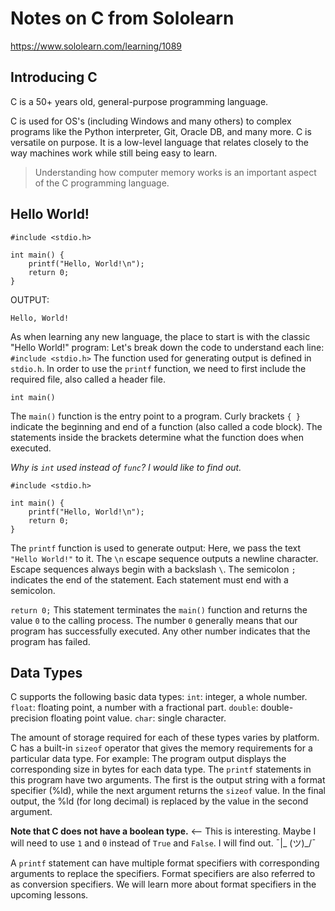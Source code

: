 # Notes on C from Sololearn
https://www.sololearn.com/learning/1089

## Introducing C
C is a 50+ years old, general-purpose programming language.

C is used for OS's (including Windows and many others) to complex 
programs like the Python interpreter, Git, Oracle DB, and many more.
C is versatile on purpose. It is a low-level language that relates 
closely to the way machines work while still being easy to learn.

> Understanding how computer memory works is an important aspect of 
> the C programming language. 

## Hello World!
```
#include <stdio.h>

int main() {
    printf("Hello, World!\n");
    return 0;
}
```
OUTPUT: 
```
Hello, World!
```
As when learning any new language, the place to start is with the 
classic "Hello World!" program: Let's break down the code to understand 
each line:
`#include <stdio.h>` The function used for generating output is defined 
in `stdio.h`. In order to use the `printf` function, we need to first include 
the required file, also called a header file.

`int main()` 

The `main()` function is the entry point to a program. 
Curly brackets `{ }` indicate the beginning and end of a function (also called 
a code block). The statements inside the brackets determine what the function 
does when executed.

*Why is `int` used instead of `func`? I would like to find out.*

```
#include <stdio.h>

int main() {
    printf("Hello, World!\n");
    return 0;
}
```
The `printf` function is used to generate output: Here, we pass the text `"Hello World!"` to it.
The `\n` escape sequence outputs a newline character. Escape sequences always begin with a backslash `\`.
The semicolon `;` indicates the end of the statement. Each statement must end with a semicolon.

`return 0;` This statement terminates the `main()` function and returns the value `0` to the calling process. The number `0` generally means that our program has successfully executed. Any other number indicates that the program has failed.


## Data Types


C supports the following basic data types:
`int`: integer, a whole number.
`float`: floating point, a number with a fractional part.
`double`: double-precision floating point value.
`char`: single character.

The amount of storage required for each of these types varies by platform.
C has a built-in `sizeof` operator that gives the memory requirements for a particular data type.
For example: The program output displays the corresponding size in bytes for each data type.
The `printf` statements in this program have two arguments. The first is the output string with a format specifier (%ld), while the next argument returns the `sizeof` value. In the final output, the %ld (for long decimal) is replaced by the value in the second argument.

**Note that C does not have a boolean type.** <-- This is interesting. Maybe I will need to use `1` and `0` instead of `True` and `False`. I will find out. ¯|_ (ツ)_/¯

A `printf` statement can have multiple format specifiers with corresponding arguments to replace the specifiers. Format specifiers are also referred to as conversion specifiers.
We will learn more about format specifiers in the upcoming lessons.




